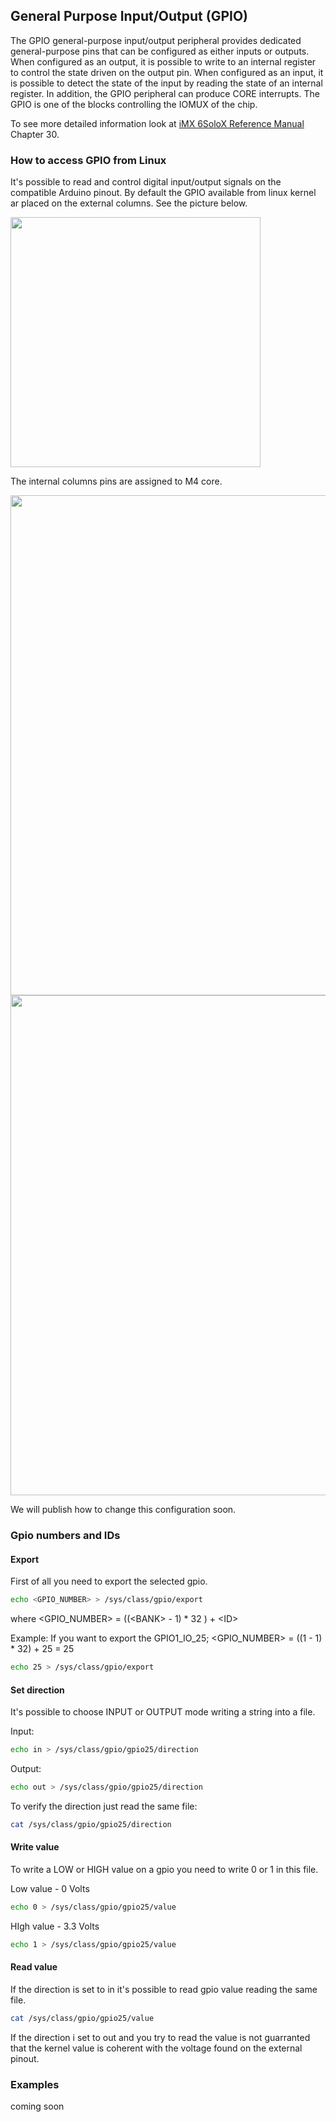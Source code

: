 ## General Purpose Input/Output (GPIO)
The GPIO general-purpose input/output peripheral provides dedicated general-purpose pins that can be configured as either inputs or outputs.
When configured as an output, it is possible to write to an internal register to control the state driven on the output pin. When configured as an input, it is possible to detect the state of the input by reading the state of an internal register. In addition, the GPIO peripheral can produce CORE interrupts. The GPIO is one of the blocks controlling the IOMUX of the chip.

To see more detailed information look at [iMX 6SoloX Reference Manual](http://cache.freescale.com/files/32bit/doc/ref_manual/IMX6SXRM.pdf?fpsp=1&WT_TYPE=Reference%20Manuals&WT_VENDOR=FREESCALE&WT_FILE_FORMAT=pdf&WT_ASSET=Documentation&fileExt=.pdf)  Chapter 30.

### How to access GPIO from Linux
It's possible to read and control digital input/output signals on the compatible Arduino pinout.
By default the GPIO available from linux kernel ar placed on the external columns. See the picture below.

<img style="width:400px; " src="../img/gionji/DOCS_internal_external_rows.JPG">

The internal columns pins are assigned to M4 core.

<img style="width:800px;" src="../img/gionji/DOCS_internal_pinout.PNG">

<img style="width:800px;" src="../img/gionji/DOCS_external_pinout.PNG">

We will publish how to change this configuration soon.

### Gpio numbers and IDs

#### Export 
First of all you need to export the selected gpio. 

``` bash
echo <GPIO_NUMBER> > /sys/class/gpio/export
```
where \<GPIO_NUMBER\> = ((\<BANK\> - 1) \* 32 ) + \<ID\>


Example:
If you want to export the GPIO1_IO_25;
\<GPIO_NUMBER\> = ((1 - 1) \* 32) + 25 = 25

``` bash
echo 25 > /sys/class/gpio/export
```

#### Set direction
It's possible to choose INPUT or OUTPUT mode writing a string into a file.

Input:
``` bash
echo in > /sys/class/gpio/gpio25/direction
```

Output:
``` bash
echo out > /sys/class/gpio/gpio25/direction
```

To verify the direction just read the same file:
``` bash
cat /sys/class/gpio/gpio25/direction
```

#### Write value
To write a LOW or HIGH value on a gpio you need to write 0 or 1 in this file.

Low value - 0 Volts
``` bash
echo 0 > /sys/class/gpio/gpio25/value
```
HIgh value - 3.3 Volts
``` bash
echo 1 > /sys/class/gpio/gpio25/value
```
#### Read value
If the direction is set to in it's possible to read gpio value reading the same file.
``` bash
cat /sys/class/gpio/gpio25/value
```

If the direction i set to out and you try to read the value is not guarranted that the kernel value is coherent with the voltage found on the external pinout.

### Examples
coming soon

